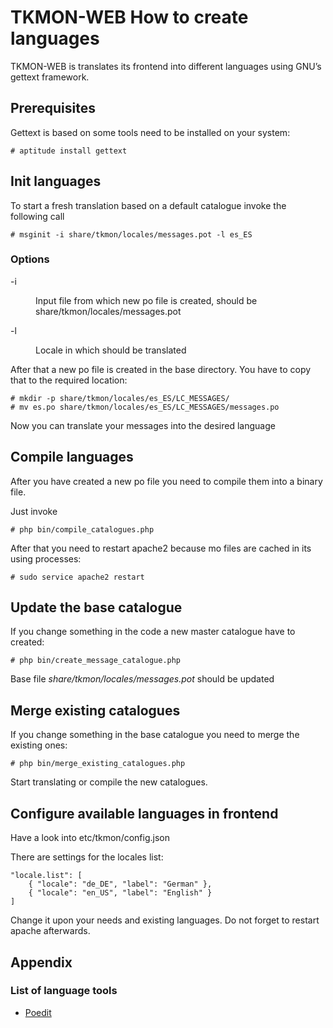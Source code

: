 # TKMON-WEB How to create languages

TKMON-WEB is translates its frontend into different languages using GNU’s gettext framework.

## Prerequisites

Gettext is based on some tools need to be installed on your system:

```
# aptitude install gettext
```

## Init languages

To start a fresh translation based on a default catalogue invoke the following call

```
# msginit -i share/tkmon/locales/messages.pot -l es_ES
```

### Options

<dl>

<dt class="hdlist1">-i</dt>

<dd>

Input file from which new po file is created, should be share/tkmon/locales/messages.pot

</dd>

<dt class="hdlist1">-l</dt>

<dd>

Locale in which should be translated

</dd>

</dl>

After that a new po file is created in the base directory. You have to copy that to the required location:

```
# mkdir -p share/tkmon/locales/es_ES/LC_MESSAGES/
# mv es.po share/tkmon/locales/es_ES/LC_MESSAGES/messages.po
```

Now you can translate your messages into the desired language

## Compile languages

After you have created a new po file you need to compile them into a binary file.

Just invoke

```
# php bin/compile_catalogues.php
```

After that you need to restart apache2 because mo files are cached in its using processes:

```
# sudo service apache2 restart
```

## Update the base catalogue

If you change something in the code a new master catalogue have to created:

```
# php bin/create_message_catalogue.php
```

Base file _share/tkmon/locales/messages.pot_ should be updated

## Merge existing catalogues

If you change something in the base catalogue you need to merge the existing ones:

```
# php bin/merge_existing_catalogues.php
```

Start translating or compile the new catalogues.

## Configure available languages in frontend

Have a look into etc/tkmon/config.json

There are settings for the locales list:

```
"locale.list": [
    { "locale": "de_DE", "label": "German" },
    { "locale": "en_US", "label": "English" }
]
```

Change it upon your needs and existing languages. Do not forget to restart apache afterwards.

## Appendix

### List of language tools

*   [Poedit](http://www.poedit.net/)
